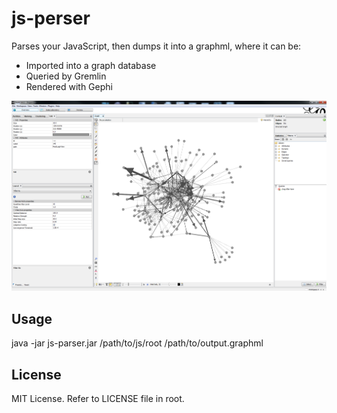 js-perser
=========

Parses your JavaScript, then dumps it into a graphml, where it can be:

* Imported into a graph database
* Queried by Gremlin
* Rendered with Gephi

![Gephi](Gephi.png)

Usage
-----
java -jar js-parser.jar /path/to/js/root /path/to/output.graphml

License
-------
MIT License. Refer to LICENSE file in root.
